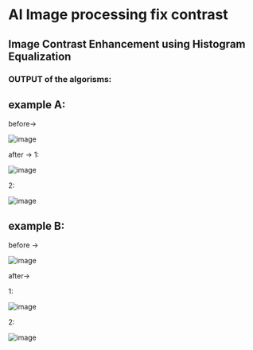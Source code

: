 # AI Image processing fix contrast
## Image Contrast Enhancement using Histogram Equalization

### OUTPUT of the algorisms:

## example A:

before->

![image](https://user-images.githubusercontent.com/58062859/158158731-a8cf377a-613d-4655-bcaa-1d28039fc6f2.png)


after ->
1:

![image](https://user-images.githubusercontent.com/58062859/158158679-2719d791-e9b5-4e7a-bab2-d17f56727668.png)


2:


![image](https://user-images.githubusercontent.com/58062859/158159091-c2d3cd4e-c484-4755-9a92-89abdfb3974c.png)


## example B:

before -> 

![image](https://user-images.githubusercontent.com/58062859/158159256-4bd9de61-9119-4645-ad6c-afab5a6ce0b2.png)


after->

1:



![image](https://user-images.githubusercontent.com/58062859/158159586-48dd3cf6-e252-4775-b588-602d9eb09bad.png)


2:

![image](https://user-images.githubusercontent.com/58062859/158159819-d9d4da23-6a87-4bb9-b3cf-5779a109cd40.png)




